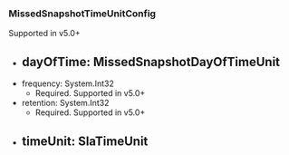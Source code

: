 ### MissedSnapshotTimeUnitConfig
Supported in v5.0+

- dayOfTime: MissedSnapshotDayOfTimeUnit
  - 
- frequency: System.Int32
  - Required. Supported in v5.0+
- retention: System.Int32
  - Required. Supported in v5.0+
- timeUnit: SlaTimeUnit
  - 
